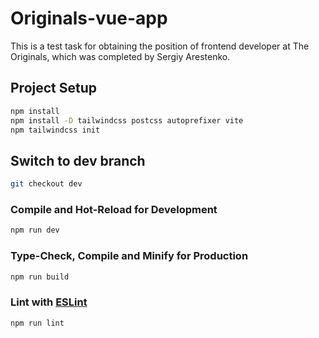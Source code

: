 # Originals-vue-app

This is a test task for obtaining the position of frontend developer at The Originals, which was completed by Sergіy Arestenko.

## Project Setup

```sh
npm install
npm install -D tailwindcss postcss autoprefixer vite
npm tailwindcss init
```

## Switch to dev branch

```sh
git checkout dev
```

### Compile and Hot-Reload for Development

```sh
npm run dev
```

### Type-Check, Compile and Minify for Production

```sh
npm run build
```

### Lint with [ESLint](https://eslint.org/)

```sh
npm run lint
```
